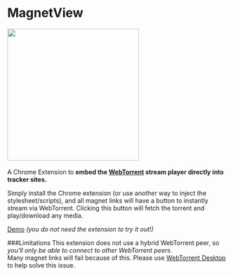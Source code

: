 # MagnetView
<img src="https://s15.postimg.org/iqi10yj8b/icon.png" width="300"><br><br>
A Chrome Extension to **embed the [WebTorrent](https://github.com/feross/webtorrent) stream player directly into tracker sites.** 

Simply install the Chrome extension (or use another way to inject the stylesheet/scripts), and all magnet links will have a button to instantly stream via WebTorrent. Clicking this button will fetch the torrent and play/download any media.  

[Demo](https://rationalcoding.github.io/MagnetView/) *(you do not need the extension to try it out!)*

###Limitations
This extension does not use a hybrid WebTorrent peer, so *you'll only be able to connect to other WebTorrent peers.*  
Many magnet links will fail because of this. Please use [WebTorrent Desktop](https://webtorrent.io/desktop/) to help solve this issue.
